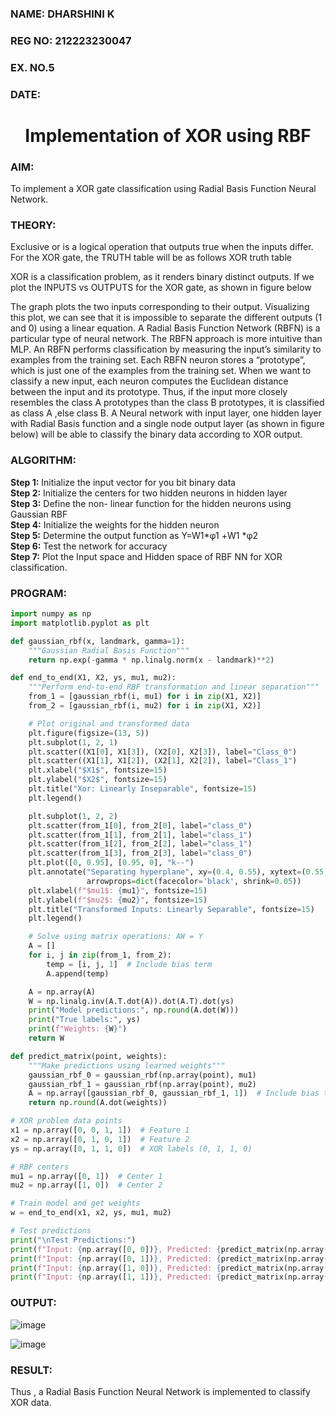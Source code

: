 <H3>NAME: DHARSHINI K</H3>
<H3>REG NO: 212223230047</H3>
<H3>EX. NO.5</H3>
<H3>DATE:</H3>
<H1 ALIGN =CENTER>Implementation of XOR  using RBF</H1>
<H3>AIM:</H3>
To implement a XOR gate classification using Radial Basis Function  Neural Network.

<H3>THEORY:</H3>
<P>Exclusive or is a logical operation that outputs true when the inputs differ. For the XOR gate, the TRUTH table will be as follows XOR truth table </P>

<P>XOR is a classification problem, as it renders binary distinct outputs. If we plot the INPUTS vs OUTPUTS for the XOR gate, as shown in figure below </P>

<P>The graph plots the two inputs corresponding to their output. Visualizing this plot, we can see that it is impossible to separate the different outputs (1 and 0) using a linear equation.
A Radial Basis Function Network (RBFN) is a particular type of neural network. The RBFN approach is more intuitive than MLP. An RBFN performs classification by measuring the input’s similarity to examples from the training set. Each RBFN neuron stores a “prototype”, which is just one of the examples from the training set. When we want to classify a new input, each neuron computes the Euclidean distance between the input and its prototype. Thus, if the input more closely resembles the class A prototypes than the class B prototypes, it is classified as class A ,else class B.
A Neural network with input layer, one hidden layer with Radial Basis function and a single node output layer (as shown in figure below) will be able to classify the binary data according to XOR output.
</P>

<H3>ALGORITHM:</H3>

<B>Step 1:</B> Initialize the input  vector for you bit binary data<Br>
<B>Step 2:</B> Initialize the centers for two hidden neurons in hidden layer<Br>
<B>Step 3:</B> Define the non- linear function for the hidden neurons using Gaussian RBF<br>
<B>Step 4:</B> Initialize the weights for the hidden neuron <br>
<B>Step 5:</B> Determine the output  function as 
                 Y=W1*φ1 +W1 *φ2 <br>
<B>Step 6:</B> Test the network for accuracy<br>
<B>Step 7:</B> Plot the Input space and Hidden space of RBF NN for XOR classification.

<H3>PROGRAM:</H3>

```python
import numpy as np
import matplotlib.pyplot as plt

def gaussian_rbf(x, landmark, gamma=1):
    """Gaussian Radial Basis Function"""
    return np.exp(-gamma * np.linalg.norm(x - landmark)**2)

def end_to_end(X1, X2, ys, mu1, mu2):
    """Perform end-to-end RBF transformation and linear separation"""
    from_1 = [gaussian_rbf(i, mu1) for i in zip(X1, X2)]
    from_2 = [gaussian_rbf(i, mu2) for i in zip(X1, X2)]

    # Plot original and transformed data
    plt.figure(figsize=(13, 5))
    plt.subplot(1, 2, 1)
    plt.scatter((X1[0], X1[3]), (X2[0], X2[3]), label="Class_0")
    plt.scatter((X1[1], X1[2]), (X2[1], X2[2]), label="Class_1")
    plt.xlabel("$X1$", fontsize=15)
    plt.ylabel("$X2$", fontsize=15)
    plt.title("Xor: Linearly Inseparable", fontsize=15)
    plt.legend()

    plt.subplot(1, 2, 2)
    plt.scatter(from_1[0], from_2[0], label="class_0")
    plt.scatter(from_1[1], from_2[1], label="class_1")
    plt.scatter(from_1[2], from_2[2], label="class_1")
    plt.scatter(from_1[3], from_2[3], label="class_0")
    plt.plot([0, 0.95], [0.95, 0], "k--")
    plt.annotate("Separating hyperplane", xy=(0.4, 0.55), xytext=(0.55, 0.66),
                 arrowprops=dict(facecolor='black', shrink=0.05))
    plt.xlabel(f"$mu1$: {mu1}", fontsize=15)
    plt.ylabel(f"$mu2$: {mu2}", fontsize=15)
    plt.title("Transformed Inputs: Linearly Separable", fontsize=15)
    plt.legend()

    # Solve using matrix operations: AW = Y
    A = []
    for i, j in zip(from_1, from_2):
        temp = [i, j, 1]  # Include bias term
        A.append(temp)

    A = np.array(A)
    W = np.linalg.inv(A.T.dot(A)).dot(A.T).dot(ys)
    print("Model predictions:", np.round(A.dot(W)))
    print("True labels:", ys)
    print(f"Weights: {W}")
    return W

def predict_matrix(point, weights):
    """Make predictions using learned weights"""
    gaussian_rbf_0 = gaussian_rbf(np.array(point), mu1)
    gaussian_rbf_1 = gaussian_rbf(np.array(point), mu2)
    A = np.array([gaussian_rbf_0, gaussian_rbf_1, 1])  # Include bias term
    return np.round(A.dot(weights))

# XOR problem data points
x1 = np.array([0, 0, 1, 1])  # Feature 1
x2 = np.array([0, 1, 0, 1])  # Feature 2
ys = np.array([0, 1, 1, 0])  # XOR labels (0, 1, 1, 0)

# RBF centers
mu1 = np.array([0, 1])  # Center 1
mu2 = np.array([1, 0])  # Center 2

# Train model and get weights
w = end_to_end(x1, x2, ys, mu1, mu2)

# Test predictions
print("\nTest Predictions:")
print(f"Input: {np.array([0, 0])}, Predicted: {predict_matrix(np.array([0, 0]), w)}")
print(f"Input: {np.array([0, 1])}, Predicted: {predict_matrix(np.array([0, 1]), w)}")
print(f"Input: {np.array([1, 0])}, Predicted: {predict_matrix(np.array([1, 0]), w)}")
print(f"Input: {np.array([1, 1])}, Predicted: {predict_matrix(np.array([1, 1]), w)}")
```

<H3>OUTPUT:</H3>

![image](https://github.com/user-attachments/assets/bf14f9c2-f0d3-4883-bf9f-78013d4623ae)

![image](https://github.com/user-attachments/assets/0e6e23a5-fc50-40e2-a1d1-312810711dbb)

<H3>RESULT:</H3>

Thus , a Radial Basis Function Neural Network is implemented to classify XOR data.
